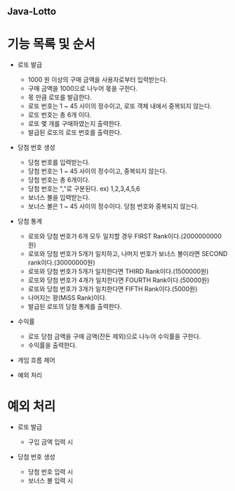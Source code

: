 Java-Lotto
----------

# 기능 목록 및 순서

* 로또 발급
	- 1000 원 이상의 구매 금액을 사용자로부터 입력받는다.
	- 구매 금액을 1000으로 나누어 몫을 구한다.
	- 몫 만큼 로또를 발급한다.
	- 로또 번호는 1 ~ 45 사이의 정수이고, 로또 객체 내에서 중복되지 않는다.
	- 로또 번호는 총 6개 이다.
	- 로또 몇 개를 구매하였는지 출력한다.
	- 발급된 로또의 로또 번호를 출력한다. 
	
* 당첨 번호 생성
	- 당첨 번호를 입력받는다.
	- 당첨 번호는 1 ~ 45 사이의 정수이고, 중복되지 않는다.
	- 당첨 번호는 총 6개이다.
	- 당첨 번호는 ","로 구분된다. ex) 1,2,3,4,5,6 
	- 보너스 볼을 입력받는다.
	- 보너스 볼은 1 ~ 45 사이의 정수이다. 당첨 번호와 중복되지 않는다.
	
* 당첨 통계
	- 로또와 당첨 번호가 6개 모두 일치할 경우 FIRST Rank이다.(2000000000원)
	- 로또와 당첨 번호가 5개가 일치하고, 나머지 번호가 보너스 볼이라면 SECOND rank이다.(30000000원)
	- 로또와 당첨 번호가 5개가 일치한다면 THIRD Rank이다.(1500000원)
	- 로또와 당첨 번호가 4개가 일치한다면 FOURTH Rank이다.(50000원)
	- 로또와 당첨 번호가 3개가 일치한다면 FIFTH Rank이다.(5000원)
	- 나머지는 꽝(MiSS Rank)이다.
	- 발급된 로또의 당첨 통계를 출력한다.
	
* 수익률
	- 로또 당첨 금액을 구매 금액(잔돈 제외)으로 나누어 수익률을 구한다.
	- 수익률을 출력한다.

* 게임 흐름 제어

* 예외 처리

# 예외 처리

* 로또 발급
	* 구입 금액 입력 시 
	
* 당첨 번호 생성
	* 당첨 번호 입력 시
	* 보너스 볼 입력 시

